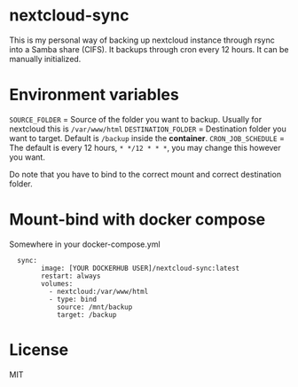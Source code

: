 # nextcloud-sync

This is my personal way of backing up nextcloud instance through rsync into a Samba share (CIFS). It backups through cron every 12 hours. It can be manually initialized.

# Environment variables

`SOURCE_FOLDER` = Source of the folder you want to backup. Usually for nextcloud this is `/var/www/html`
`DESTINATION_FOLDER` = Destination folder you want to target. Default is `/backup` inside the **container**.
`CRON_JOB_SCHEDULE` = The default is every 12 hours, `* */12 * * *`, you may change this however you want.

Do note that you have to bind to the correct mount and correct destination folder.

# Mount-bind with docker compose

Somewhere in your docker-compose.yml

```
  sync:
        image: [YOUR DOCKERHUB USER]/nextcloud-sync:latest
        restart: always
        volumes:
          - nextcloud:/var/www/html
          - type: bind
            source: /mnt/backup
            target: /backup
```

# License

MIT
